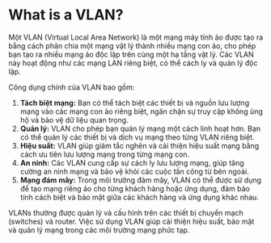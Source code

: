 # What is a VLAN?

Một VLAN (Virtual Local Area Network) là một mạng máy tính ảo được tạo ra bằng cách phân chia một mạng vật lý thành nhiều mạng con ảo, cho phép bạn tạo ra nhiều mạng ảo độc lập trên cùng một hạ tầng vật lý. Các VLAN này hoạt động như các mạng LAN riêng biệt, có thể cách ly và quản lý độc lập.

Công dụng chính của VLAN bao gồm:

1. **Tách biệt mạng:** Bạn có thể tách biệt các thiết bị và nguồn lưu lượng mạng vào các mạng con ảo riêng biệt, ngăn chặn sự truy cập không ủng hộ và bảo vệ dữ liệu quan trọng.
2. **Quản lý:** VLAN cho phép bạn quản lý mạng một cách linh hoạt hơn. Bạn có thể quản lý các thiết bị và dịch vụ mạng theo từng VLAN riêng biệt.
3. **Hiệu suất:** VLAN giúp giảm tắc nghẽn và cải thiện hiệu suất mạng bằng cách ưu tiên lưu lượng mạng trong từng mạng con.
4. **An ninh:** Các VLAN cung cấp sự cách ly lưu lượng mạng, giúp tăng cường an ninh mạng và bảo vệ khỏi các cuộc tấn công từ bên ngoài.
5. **Mạng đám mây:** Trong môi trường đám mây, VLAN có thể được sử dụng để tạo mạng riêng ảo cho từng khách hàng hoặc ứng dụng, đảm bảo tính cách biệt và bảo mật giữa các khách hàng và ứng dụng khác nhau.

VLANs thường được quản lý và cấu hình trên các thiết bị chuyển mạch (switches) và router. Việc sử dụng VLAN giúp cải thiện hiệu suất, bảo mật và quản lý mạng trong các môi trường mạng phức tạp.